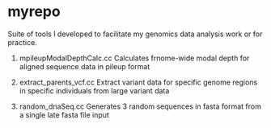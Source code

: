 myrepo
======
Suite of tools I developed to facilitate my genomics data analysis work or for practice.

1. mpileupModalDepthCalc.cc
   Calculates frnome-wide modal depth for aligned sequence data in pileup format

2. extract_parents_vcf.cc
   Extract variant data for specific genome regions in specific individuals from large variant data

3. random_dnaSeq.cc 
   Generates 3 random sequences in fasta format from a single late fasta file input
